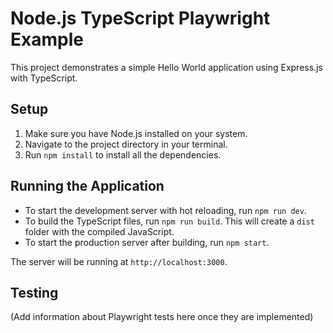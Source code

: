 # Node.js TypeScript Playwright Example

This project demonstrates a simple Hello World application using Express.js with TypeScript.

## Setup

1. Make sure you have Node.js installed on your system.
2. Navigate to the project directory in your terminal.
3. Run `npm install` to install all the dependencies.

## Running the Application

- To start the development server with hot reloading, run `npm run dev`.
- To build the TypeScript files, run `npm run build`. This will create a `dist` folder with the compiled JavaScript.
- To start the production server after building, run `npm start`.

The server will be running at `http://localhost:3000`.

## Testing

(Add information about Playwright tests here once they are implemented)
